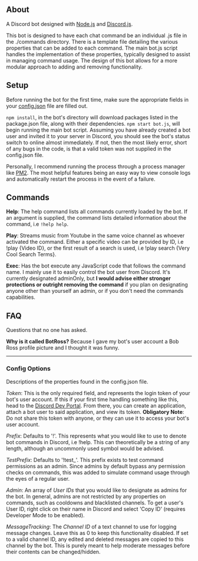 ## About
A Discord bot designed with [Node.js](https://nodejs.org) and [Discord.js](https://github.com/discordjs/discord.js).

This bot is designed to have each chat command be an individual .js file in the ./commands directory. There is a template file detailing the various properties that can be added to each command. The main bot.js script handles the implementation of these properties, typically designed to assist in managing command usage.
The design of this bot allows for a more modular approach to adding and removing functionality.

## Setup
Before running the bot for the first time, make sure the appropriate fields in your [config.json](#config-options) file are filled out.

`npm install`, in the bot's directory will download packages listed in the package.json file, along with their dependencies.
`npm start bot.js`, will begin running the main bot script. Assuming you have already created a bot user and invited it to your server in Discord, you should see the bot's status switch to online almost immediately. If not, then the most likely error, short of any bugs in the code, is that a valid token was not supplied in the config.json file.

Personally, I recommend running the process through a process manager like [PM2](https://pm2.io/doc/en/runtime/overview/). The most helpful features being an easy way to view console logs and automatically restart the process in the event of a failure.

## Commands
**Help**: The help command lists all commands currently loaded by the bot. If an argument is supplied, the command lists detailed information about the command, i.e `!help help`.

**Play**: Streams music from Youtube in the same voice channel as whoever activated the command. Either a specific video can be provided by ID, i.e !play {Video ID}, or the first result of a search is used, i.e !play search {Very Cool Search Terms}.

**Exec**: Has the bot execute any JavaScript code that follows the command name. I mainly use it to easily control the bot user from Discord. It's currently designated adminOnly, but **I would advise either stronger protections or outright removing the command** if you plan on designating anyone other than yourself an admin, or if you don't need the commands capabilities.

## FAQ
Questions that no one has asked.

**Why is it called BotRoss?** Because I gave my bot's user account a Bob Ross profile picture and I thought it was funny.


____
### Config Options
Descriptions of the properties found in the config.json file.

*Token*: This is the only required field, and represents the login token of your bot's user account. If this if your first time handling something like this, head to the [Discord Dev Portal](https://discordapp.com/developers/applications/). From there, you can create an application, attach a bot user to said application, and view its token.
  **Obligatory Note**: Do not share this token with anyone, or they can use it to access your bot's user account.

*Prefix*:
Defaults to '!'. This represents what you would like to use to denote bot commands in Discord, i.e !help. This can theoretically be a string of any length, although an uncommonly used symbol would be advised.

*TestPrefix*:
Defaults to '!test_'. This prefix exists to test command permissions as an admin. Since admins by default bypass any permission checks on commands, this was added to simulate command usage through the eyes of a regular user.

*Admin*:
An array of *User IDs* that you would like to designate as admins for the bot. In general, admins are not restricted by any properties on commands, such as cooldowns and blacklisted channels. To get a user's User ID, right click on their name in Discord and select 'Copy ID' (requires Developer Mode to be enabled).

*MessageTracking*:
The *Channel ID* of a text channel to use for logging message changes. Leave this as 0 to keep this functionality disabled. If set to a valid channel ID, any edited and deleted messages are copied to this channel by the bot. This is purely meant to help moderate messages before their contents can be changed/hidden.
